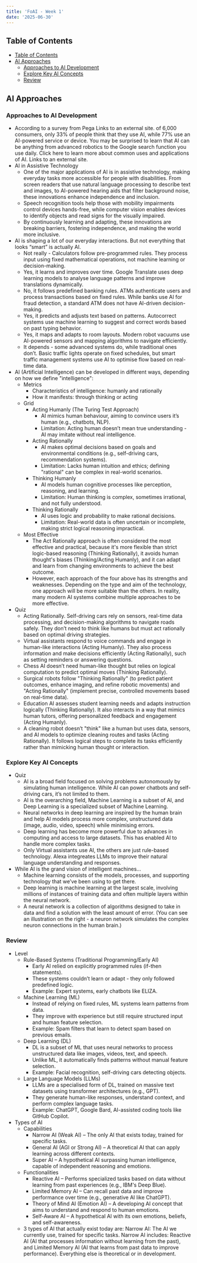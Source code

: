 ```yaml
---
title: 'FoAI - Week 1'
date: '2025-06-30'
---
```


## Table of Contents

- [Table of Contents](#table-of-contents)
- [AI Approaches](#ai-approaches)
  - [Approaches to AI Development](#approaches-to-ai-development)
  - [Explore Key AI Concepts](#explore-key-ai-concepts)
  - [Review](#review)

## AI Approaches

### Approaches to AI Development

- According to a survey from Pega Links to an external site. of 6,000 consumers, only 33% of people think that they use AI, while 77% use an AI-powered service or device. You may be surprised to learn that AI can be anything from advanced robotics to the Google search function you use daily. Click here to learn more about common uses and applications of AI. Links to an external site.
- AI in Assistive Technology
  - One of the major applications of AI is in assistive technology, making everyday tasks more accessible for people with disabilities. From screen readers that use natural language processing to describe text and images, to AI-powered hearing aids that filter background noise, these innovations enhance independence and inclusion.
  - Speech recognition tools help those with mobility impairments control devices hands-free, while computer vision enables devices to identify objects and read signs for the visually impaired.
  - By continuously learning and adapting, these innovations are breaking barriers, fostering independence, and making the world more inclusive.
- AI is shaping a lot of our everyday interactions. But not everything that looks “smart” is actually AI.
  - Not really - Calculators follow pre-programmed rules. They process input using fixed mathematical operations, not machine learning or decision-making.
  - Yes, it learns and improves over time. Google Translate uses deep learning models to analyse language patterns and improve translations dynamically.
  - No, it follows predefined banking rules. ATMs authenticate users and process transactions based on fixed rules. While banks use AI for fraud detection, a standard ATM does not have AI-driven decision-making.
  - Yes, it predicts and adjusts text based on patterns. Autocorrect systems use machine learning to suggest and correct words based on past typing behavior.
  - Yes, it maps and adapts to room layouts. Modern robot vacuums use AI-powered sensors and mapping algorithms to navigate efficiently.
  - It depends - some advanced systems do, while traditional ones don’t. Basic traffic lights operate on fixed schedules, but smart traffic management systems use AI to optimise flow based on real-time data.
- AI (Artificial Intelligence) can be developed in different ways, depending on how we define "intelligence":
  - Metrics
    - Characteristics of intelligence: humanly and rationally
    - How it manifests: through thinking or acting
  - Grid
    - Acting Humanly (The Turing Test Approach)
      - AI mimics human behaviour, aiming to convince users it’s human (e.g., chatbots, NLP).
      - Limitation: Acting human doesn’t mean true understanding - AI may imitate without real intelligence.
    - Acting Rationally
      - AI makes optimal decisions based on goals and environmental conditions (e.g., self-driving cars, recommendation systems).
      - Limitation: Lacks human intuition and ethics; defining "rational" can be complex in real-world scenarios.
    - Thinking Humanly
      - AI models human cognitive processes like perception, reasoning, and learning.
      - Limitation: Human thinking is complex, sometimes irrational, and not fully understood.
    - Thinking Rationally
      - AI uses logic and probability to make rational decisions.
      - Limitation: Real-world data is often uncertain or incomplete, making strict logical reasoning impractical.
  - Most Effective
    - The Act Rationally approach is often considered the most effective and practical, because it's more flexible than strict logic-based reasoning (Thinking Rationally), it avoids human thought's biases (Thinking/Acting Humanly), and it can adapt and learn from changing environments to achieve the best outcome.
    - However, each approach of the four above has its strengths and weaknesses. Depending on the type and aim of the technology, one approach will be more suitable than the others. In reality, many modern AI systems combine multiple approaches to be more effective.
- Quiz
  - Acting Rationally. Self-driving cars rely on sensors, real-time data processing, and decision-making algorithms to navigate roads safely. They don’t need to think like humans but must act rationally based on optimal driving strategies.
  - Virtual assistants respond to voice commands and engage in human-like interactions (Acting Humanly). They also process information and make decisions efficiently (Acting Rationally), such as setting reminders or answering questions.
  - Chess AI doesn’t need human-like thought but relies on logical computation to predict optimal moves (Thinking Rationally).
  - Surgical robots follow "Thinking Rationally" (to predict patient outcomes, enhance imaging, and refine robotic movements) and "Acting Rationally" (implement precise, controlled movements based on real-time data).
  - Education AI assesses student learning needs and adapts instruction logically (Thinking Rationally). It also interacts in a way that mimics human tutors, offering personalized feedback and engagement (Acting Humanly).
  - A cleaning robot doesn’t "think" like a human but uses data, sensors, and AI models to optimize cleaning routes and tasks (Acting Rationally). It follows logical steps to complete its tasks efficiently rather than mimicking human thought or interaction.

### Explore Key AI Concepts

- Quiz
  - AI is a broad field focused on solving problems autonomously by simulating human intelligence. While AI can power chatbots and self-driving cars, it’s not limited to them.
  - AI is the overarching field, Machine Learning is a subset of AI, and Deep Learning is a specialized subset of Machine Learning.
  - Neural networks in deep learning are inspired by the human brain and help AI models process more complex, unstructured data (image, audio, video, speech) while minimising errors.
  - Deep learning has become more powerful due to advances in computing and access to large datasets. This has enabled AI to handle more complex tasks.
  - Only Virtual assistants use AI, the others are just rule-based technology. Alexa integreates LLMs to improve their natural language understanding and responses.
- While AI is the grand vision of intelligent machines...
  - Machine learning consists of the models, processes, and supporting technology that we’ve been using to get there.
  - Deep learning is machine learning at the largest scale, involving millions of instances of training data and often multiple layers within the neural network.
  - A neural network is a collection of algorithms designed to take in data and find a solution with the least amount of error. (You can see an illustration on the right - a neuron network simulates the complex neuron connections in the human brain.)

### Review

- Level
  - Rule-Based Systems (Traditional Programming/Early AI)
    - Early AI relied on explicitly programmed rules (if-then statements).
    - These systems couldn’t learn or adapt - they only followed predefined logic.
    - Example: Expert systems, early chatbots like ELIZA.
  - Machine Learning (ML)
    - Instead of relying on fixed rules, ML systems learn patterns from data.
    - They improve with experience but still require structured input and human feature selection.
    - Example: Spam filters that learn to detect spam based on previous emails.
  - Deep Learning (DL)
    - DL is a subset of ML that uses neural networks to process unstructured data like images, videos, text, and speech.
    - Unlike ML, it automatically finds patterns without manual feature selection.
    - Example: Facial recognition, self-driving cars detecting objects.
  - Large Language Models (LLMs)
    - LLMs are a specialised form of DL, trained on massive text datasets using transformer architectures (e.g., GPT).
    - They generate human-like responses, understand context, and perform complex language tasks.
    - Example: ChatGPT, Google Bard, AI-assisted coding tools like GitHub Copilot.
- Types of AI
  - Capabilities
    - Narrow AI (Weak AI) – The only AI that exists today, trained for specific tasks.
    - General AI (AGI or Strong AI) – A theoretical AI that can apply learning across different contexts.
    - Super AI – A hypothetical AI surpassing human intelligence, capable of independent reasoning and emotions.
  - Functionalities
    - Reactive AI – Performs specialized tasks based on data without learning from past experiences (e.g., IBM's Deep Blue).
    - Limited Memory AI – Can recall past data and improve performance over time (e.g., generative AI like ChatGPT).
    - Theory of Mind AI (Emotion AI) – A developing AI concept that aims to understand and respond to human emotions.
    - Self-Aware AI – A hypothetical AI with its own emotions, beliefs, and self-awareness.
  - 3 types of AI that actually exist today are: Narrow AI: The AI we currently use, trained for specific tasks. Narrow AI includes: Reactive AI (AI that processes information without learning from the past), and Limited Memory AI (AI that learns from past data to improve performance). Everything else is theoretical or in development.
